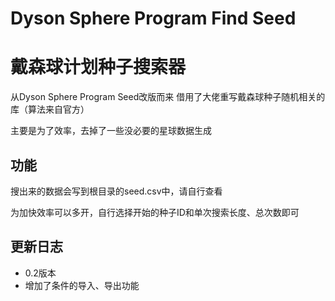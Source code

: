 # Dyson Sphere Program Find Seed
# 戴森球计划种子搜索器

从Dyson Sphere Program Seed改版而来
借用了大佬重写戴森球种子随机相关的库（算法来自官方）

主要是为了效率，去掉了一些没必要的星球数据生成


## 功能
搜出来的数据会写到根目录的seed.csv中，请自行查看

为加快效率可以多开，自行选择开始的种子ID和单次搜索长度、总次数即可

## 更新日志
- 0.2版本
- 增加了条件的导入、导出功能

